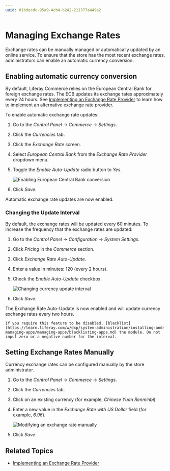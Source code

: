 ```yaml
---
uuid: 01bdecdc-95a9-4cb4-b242-211377a449a2
---
```

# Managing Exchange Rates

Exchange rates can be manually managed or automatically updated by an online service. To ensure that the store has the most recent exchange rates, administrators can enable an automatic currency conversion.

## Enabling automatic currency conversion

By default, Liferay Commerce relies on the European Central Bank for foreign exchange rates. The ECB updates its exchange rates approximately every 24 hours. See [Implementing an Exchange Rate Provider](../../developer-guide/sales/implementing-an-exchange-rate-provider.md) to learn how to implement an alternative exchange rate provider.

To enable automatic exchange rate updates:

1. Go to the _Control Panel_ → _Commerce_ → _Settings_.
1. Click the _Currencies_ tab.
1. Click the _Exchange Rate_ screen.
1. Select _European Central Bank_ from the _Exchange Rate Provider_ dropdown menu.
1. Toggle the _Enable Auto-Update_ radio button to _Yes_.

    ![Enabling European Central Bank conversion](./managing-exchange-rates/images/01.png)

1. Click _Save_.

Automatic exchange rate updates are now enabled.

### Changing the Update Interval

By default, the exchange rates will be updated every 60 minutes. To increase the frequency that the exchange rates are updated:

1. Go to the _Control Panel_ → _Configuration_ → _System Settings_.
1. Click _Pricing_ in the _Commerce_ section.
1. Click _Exchange Rate Auto-Update_.
1. Enter a value in minutes: 120 (every 2 hours).
1. Check the _Enable Auto-Update_ checkbox.

    ![Changing currency update interval](./managing-exchange-rates/images/02.png)

1. Click _Save_.

The Exchange Rate Auto-Update is now enabled and will update currency exchange rates every two hours.

```{warning}
If you require this feature to be disabled, [blacklist](https://learn.liferay.com/w/dxp/system-administration/installing-and-managing-apps/managing-apps/blacklisting-apps.md) the module. Do not input zero or a negative number for the interval.
```

## Setting Exchange Rates Manually

Currency exchange rates can be configured manually by the store administrator.

1. Go to the _Control Panel_ → _Commerce_ → _Settings_.
1. Click the _Currencies_ tab.
1. Click on an existing currency (for example, _Chinese Yuan Renminbi_)
1. Enter a new value in the _Exchange Rate with US Dollar_ field (for example, _6.96_).

    ![Modifying an exchange rate manually](./managing-exchange-rates/images/03.png)

1. Click _Save_.

## Related Topics

* [Implementing an Exchange Rate Provider](../../developer-guide/sales/implementing-an-exchange-rate-provider.md)
